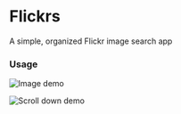 Flickrs
=======

A simple, organized Flickr image search app

### Usage

![Image demo](https://raw.github.com/bry/flickrs/master/public/img/kb_search.png)

![Scroll down demo](https://raw.github.com/bry/flickrs/master/public/img/scrolldown.png)
